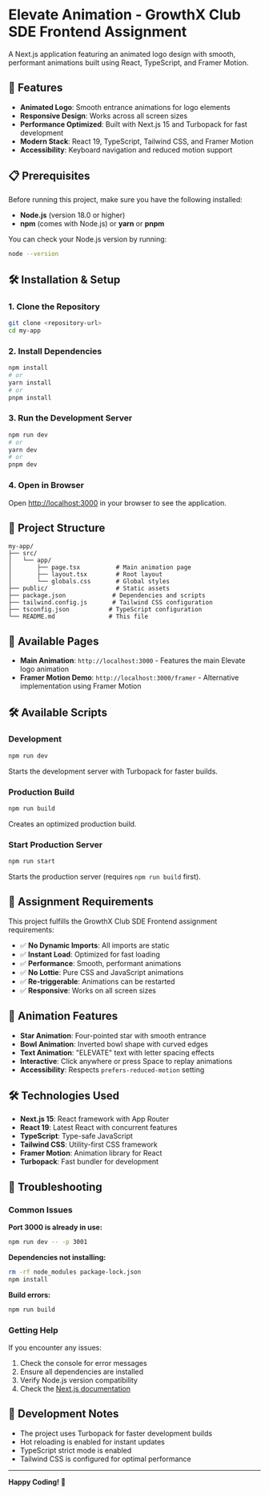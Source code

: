 # Elevate Animation - GrowthX Club SDE Frontend Assignment

A Next.js application featuring an animated logo design with smooth, performant animations built using React, TypeScript, and Framer Motion.

## 🚀 Features

- **Animated Logo**: Smooth entrance animations for logo elements
- **Responsive Design**: Works across all screen sizes
- **Performance Optimized**: Built with Next.js 15 and Turbopack for fast development
- **Modern Stack**: React 19, TypeScript, Tailwind CSS, and Framer Motion
- **Accessibility**: Keyboard navigation and reduced motion support

## 📋 Prerequisites

Before running this project, make sure you have the following installed:

- **Node.js** (version 18.0 or higher)
- **npm** (comes with Node.js) or **yarn** or **pnpm**

You can check your Node.js version by running:
```bash
node --version
```

## 🛠️ Installation & Setup

### 1. Clone the Repository
```bash
git clone <repository-url>
cd my-app
```

### 2. Install Dependencies
```bash
npm install
# or
yarn install
# or
pnpm install
```

### 3. Run the Development Server
```bash
npm run dev
# or
yarn dev
# or
pnpm dev
```

### 4. Open in Browser
Open [http://localhost:3000](http://localhost:3000) in your browser to see the application.

## 📁 Project Structure

```
my-app/
├── src/
│   └── app/
│       ├── page.tsx          # Main animation page
│       ├── layout.tsx        # Root layout
│       └── globals.css       # Global styles
├── public/                   # Static assets
├── package.json             # Dependencies and scripts
├── tailwind.config.js       # Tailwind CSS configuration
├── tsconfig.json           # TypeScript configuration
└── README.md               # This file
```

## 🎨 Available Pages

- **Main Animation**: `http://localhost:3000` - Features the main Elevate logo animation
- **Framer Motion Demo**: `http://localhost:3000/framer` - Alternative implementation using Framer Motion

## 🛠️ Available Scripts

### Development
```bash
npm run dev
```
Starts the development server with Turbopack for faster builds.

### Production Build
```bash
npm run build
```
Creates an optimized production build.

### Start Production Server
```bash
npm run start
```
Starts the production server (requires `npm run build` first).

## 🎯 Assignment Requirements

This project fulfills the GrowthX Club SDE Frontend assignment requirements:

- ✅ **No Dynamic Imports**: All imports are static
- ✅ **Instant Load**: Optimized for fast loading
- ✅ **Performance**: Smooth, performant animations
- ✅ **No Lottie**: Pure CSS and JavaScript animations
- ✅ **Re-triggerable**: Animations can be restarted
- ✅ **Responsive**: Works on all screen sizes

## 🎨 Animation Features

- **Star Animation**: Four-pointed star with smooth entrance
- **Bowl Animation**: Inverted bowl shape with curved edges
- **Text Animation**: "ELEVATE" text with letter spacing effects
- **Interactive**: Click anywhere or press Space to replay animations
- **Accessibility**: Respects `prefers-reduced-motion` setting

## 🛠️ Technologies Used

- **Next.js 15**: React framework with App Router
- **React 19**: Latest React with concurrent features
- **TypeScript**: Type-safe JavaScript
- **Tailwind CSS**: Utility-first CSS framework
- **Framer Motion**: Animation library for React
- **Turbopack**: Fast bundler for development


## 🐛 Troubleshooting

### Common Issues

**Port 3000 is already in use:**
```bash
npm run dev -- -p 3001
```

**Dependencies not installing:**
```bash
rm -rf node_modules package-lock.json
npm install
```

**Build errors:**
```bash
npm run build
```

### Getting Help

If you encounter any issues:
1. Check the console for error messages
2. Ensure all dependencies are installed
3. Verify Node.js version compatibility
4. Check the [Next.js documentation](https://nextjs.org/docs)

## 📝 Development Notes

- The project uses Turbopack for faster development builds
- Hot reloading is enabled for instant updates
- TypeScript strict mode is enabled
- Tailwind CSS is configured for optimal performance

---

**Happy Coding! 🎉**